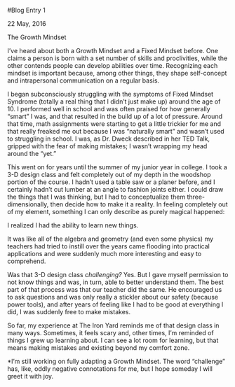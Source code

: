 #Blog Entry 1

22 May, 2016

The Growth Mindset

I’ve heard about both a Growth Mindset and a Fixed Mindset before. One claims a person is born with a set number of skills and proclivities, while the other contends people can develop abilities over time. Recognizing each mindset is important because, among other things, they shape self-concept and intrapersonal communication on a regular basis.

I began subconsciously struggling with the symptoms of Fixed Mindset Syndrome (totally a real thing that I didn’t just make up) around the age of 10. I performed well in school and was often praised for how generally “smart” I was, and that resulted in the build up of a lot of pressure. Around that time, math assignments were starting to get a little trickier for me and that really freaked me out because I was “naturally smart” and wasn’t used to struggling in school. I was, as Dr. Dweck described in her TED Talk, gripped with the fear of making mistakes; I wasn’t wrapping my head around the “yet.”

This went on for years until the summer of my junior year in college. I took a 3-D design class and felt completely out of my depth in the woodshop portion of the course. I hadn’t used a table saw or a planer before, and I certainly hadn’t cut lumber at an angle to fashion joints either. I could draw the things that I was thinking, but I had to conceptualize them three-dimensionally, then decide how to make it a reality. In feeling completely out of my element, something I can only describe as purely magical happened:

I realized I had the ability to learn new things.

It was like all of the algebra and geometry (and even some physics) my teachers had tried to instill over the years came flooding into practical applications and were suddenly much more interesting and easy to comprehend.

Was that 3-D design class *challenging?* Yes. But I gave myself permission to not know things and was, in turn, able to better understand them. The best part of that process was that our teacher did the same. He encouraged us to ask questions and was only really a stickler about our safety (because power tools), and after years of feeling like I had to be good at everything I did, I was suddenly free to make mistakes.

So far, my experience at The Iron Yard reminds me of that design class in many ways. Sometimes, it feels scary and, other times, I’m reminded of things I grew up learning about. I can see a lot room for learning, but that means making mistakes and existing beyond my comfort zone.

*I’m still working on fully adapting a Growth Mindset. The word “challenge” has, like, oddly negative connotations for me, but I hope someday I will greet it with joy.

